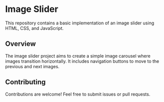# Image Slider

This repository contains a basic implementation of an image slider using HTML, CSS, and JavaScript.

## Overview

The image slider project aims to create a simple image carousel where images transition horizontally. It includes navigation buttons to move to the previous and next images.

## Contributing

Contributions are welcome! Feel free to submit issues or pull requests.
